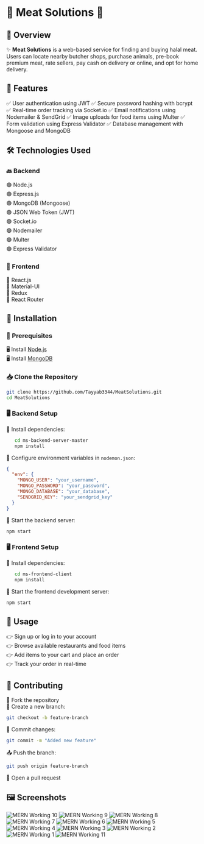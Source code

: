 # 🥩 Meat Solutions 🍖

## 🚀 Overview
✨ **Meat Solutions** is a web-based service for finding and buying halal meat. Users can locate nearby butcher shops, purchase animals, pre-book premium meat, rate sellers, pay cash on delivery or online, and opt for home delivery.

## 🎯 Features
✅ User authentication using JWT
✅ Secure password hashing with bcrypt
✅ Real-time order tracking via Socket.io
✅ Email notifications using Nodemailer & SendGrid
✅ Image uploads for food items using Multer
✅ Form validation using Express Validator
✅ Database management with Mongoose and MongoDB

## 🛠️ Technologies Used
### 🔙 Backend
🟢 Node.js  
🟢 Express.js  
🟢 MongoDB (Mongoose)  
🟢 JSON Web Token (JWT)  
🟢 Socket.io  
🟢 Nodemailer  
🟢 Multer  
🟢 Express Validator  

### 🎨 Frontend
🔵 React.js  
🔵 Material-UI  
🔵 Redux  
🔵 React Router  

## 🔧 Installation
### 📌 Prerequisites
🖥️ Install [Node.js](https://nodejs.org/)  
🖥️ Install [MongoDB](https://www.mongodb.com/)  

### 📥 Clone the Repository
```sh
git clone https://github.com/Tayyab3344/MeatSolutions.git
cd MeatSolutions
```

### 🖥️ Backend Setup
📌 Install dependencies:
```sh
   cd ms-backend-server-master
   npm install
```
📌 Configure environment variables in `nodemon.json`:
```json
{
  "env": {
    "MONGO_USER": "your_username",
    "MONGO_PASSWORD": "your_password",
    "MONGO_DATABASE": "your_database",
    "SENDGRID_KEY": "your_sendgrid_key"
  }
}
```
📌 Start the backend server:
```sh
npm start
```

### 🖥️ Frontend Setup
📌 Install dependencies:
```sh
   cd ms-frontend-client
   npm install
```
📌 Start the frontend development server:
```sh
npm start
```

## 🎉 Usage
👉 Sign up or log in to your account  
👉 Browse available restaurants and food items  
👉 Add items to your cart and place an order  
👉 Track your order in real-time  

## 🤝 Contributing
🍴 Fork the repository  
🌿 Create a new branch:  
```sh
git checkout -b feature-branch
```
💾 Commit changes:  
```sh
git commit -m "Added new feature"
```
📤 Push the branch:  
```sh
git push origin feature-branch
```
🔀 Open a pull request  

## 🖼️ Screenshots

![MERN Working 10](https://github.com/user-attachments/assets/9b0d5d09-e142-4616-8715-06f1bb82cbdd)
![MERN Working 9](https://github.com/user-attachments/assets/35b82d0e-e613-41cc-b032-05fd29da0602)
![MERN Working 8](https://github.com/user-attachments/assets/0d532541-d1ed-4383-a896-65410c2d891d)
![MERN Working 7](https://github.com/user-attachments/assets/368ebde7-68c9-42e8-9f52-a545e4bf02d1)
![MERN Working 6](https://github.com/user-attachments/assets/bf669da7-4df9-4432-9631-6de106411e11)
![MERN Working 5](https://github.com/user-attachments/assets/e8fd6281-d546-46aa-ab4c-781eec14fae3)
![MERN Working 4](https://github.com/user-attachments/assets/00126c93-d3e9-4e8f-aa3d-9da9fbc37476)
![MERN Working 3](https://github.com/user-attachments/assets/f3c0467d-d277-49bb-ad5d-35a3ceb56a61)
![MERN Working 2](https://github.com/user-attachments/assets/32e0fcc2-22ae-43b6-9cac-f1d33c2b72c4)
![MERN Working 1](https://github.com/user-attachments/assets/9d15662c-db19-485c-8225-7244f954f5e5)
![MERN Working 11](https://github.com/user-attachments/assets/6b325e0e-f7ba-4e78-aa76-23e1e97442e6)
